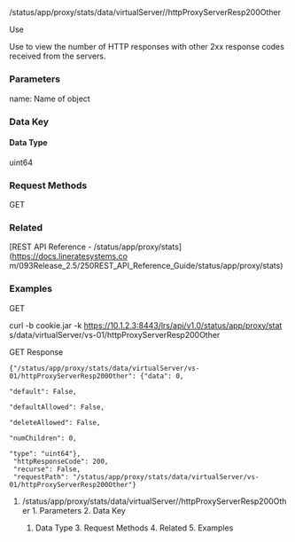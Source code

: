##
/status/app/proxy/stats/data/virtualServer/<name>/httpProxyServerResp200Other

Use

Use to view the number of HTTP responses with other 2xx response codes
received from the servers.

### Parameters

name: Name of object

### Data Key

#### Data Type

uint64

### Request Methods

GET

### Related

[REST API Reference - /status/app/proxy/stats](https://docs.lineratesystems.co
m/093Release_2.5/250REST_API_Reference_Guide/status/app/proxy/stats)

### Examples

GET

curl -b cookie.jar -k https://10.1.2.3:8443/lrs/api/v1.0/status/app/proxy/stat
s/data/virtualServer/vs-01/httpProxyServerResp200Other

GET Response

    
    {"/status/app/proxy/stats/data/virtualServer/vs-01/httpProxyServerResp200Other": {"data": 0,
                                                                                    "default": False,
                                                                                    "defaultAllowed": False,
                                                                                    "deleteAllowed": False,
                                                                                    "numChildren": 0,
                                                                                    "type": "uint64"},
     "httpResponseCode": 200,
     "recurse": False,
     "requestPath": "/status/app/proxy/stats/data/virtualServer/vs-01/httpProxyServerResp200Other"}
    

  1. /status/app/proxy/stats/data/virtualServer/<name>/httpProxyServerResp200Other
    1. Parameters
    2. Data Key
      1. Data Type
    3. Request Methods
    4. Related
    5. Examples

